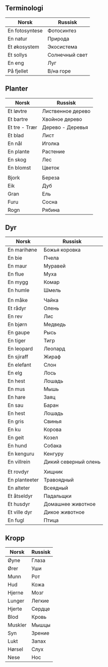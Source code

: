 ## Terminologi
| Norsk          | Russisk        |
| -------------- | -------------- |
| En fotosyntese | Фотосинтез     |
| En natur       | Природа        |
| Et økosystem   | Экосистема     |
| Et sollys      | Солнечный свет |
| En eng         | Луг            |
| På fjellet     | В/на горе      |

## Planter
| Norsk         | Russisk           |
| ------------- | ----------------- |
| Et løvtre     | Лиственное дерево |
| Et bartre     | Хвойное дерево    |
| Et tre - Trær | Дерево - Деревья  |
| Et blad       | Лист              |
| En nål        | Иголка            |
| En plante     | Растение          |
| En skog       | Лес               |
| En blomst     | Цветок            |
|               |                   |
| Bjork         | Береза            |
| Eik           | Дуб               |
| Gran          | Ель               |
| Furu          | Сосна             |
| Rogn          | Рябина            |

## Dyr
| Norsk         | Russisk              |
| ------------- | -------------------- |
| En marihøne   | Божья коровка        |
| En bie        | Пчела                |
| En maur       | Муравей              |
| En flue       | Муха                 |
| En mygg       | Комар                |
| En humle      | Шмель                |
|               |                      |
| En måke       | Чайка                |
| Et rådyr      | Олень                |
| En rev        | Лис                  |
| En bjørn      | Медведь              |
| En gaupe      | Рысь                 |
| En tiger      | Тигр                 |
| En leopard    | Леопард              |
| En sjiraff    | Жираф                |
| En elefant    | Слон                 |
| En elg        | Лось                 |
| En hest       | Лошадь               |
| En mus        | Мышь                 |
| En hare       | Заяц                 |
| En sau        | Баран                |
| En hest       | Лошадь               |
| En gris       | Свинья               |
| En ku         | Корова               |
| En geit       | Козел                |
| En hund       | Собака               |
| En kenguru    | Кенгуру              |
| En villrein   | Дикий северный олень |
|               |                      |
| Et rovdyr     | Хищник               |
| En planteeter | Травоядный           |
| En alteter    | Всеядный             |
| Et åtseldyr   | Падальщки            |
| Et husdyr     | Домашнее животное    |
| Et ville dyr  | Дикое животное       |
| En fugl       | Птица                |

## Kropp
| Norsk   | Russisk |
| ------- | ------- |
| Øyne    | Глаза   |
| Ører    | Уши     |
| Munn    | Рот     |
| Hud     | Кожа    |
| Hjerne  | Мозг    |
| Lunger  | Легкие  |
| Hjerte  | Сердце  |
| Blod    | Кровь   |
| Muskler | Мышцы   |
| Syn     | Зрение  |
| Lukt    | Запах   |
| Hørsel  | Слух    |
| Nese    | Нос     | 
